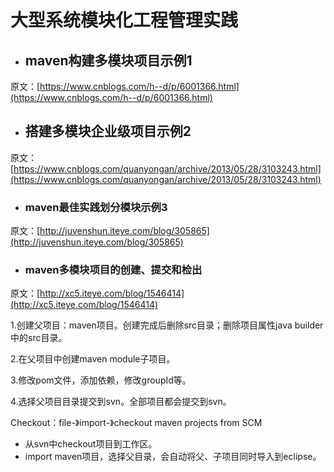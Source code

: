 # 大型系统模块化工程管理实践

* ## maven构建多模块项目示例1

原文：[https://www.cnblogs.com/h--d/p/6001366.html](https://www.cnblogs.com/h--d/p/6001366.html)

* ## 搭建多模块企业级项目示例2

原文：[https://www.cnblogs.com/quanyongan/archive/2013/05/28/3103243.html](https://www.cnblogs.com/quanyongan/archive/2013/05/28/3103243.html)

* ### maven最佳实践划分模块示例3

原文：[http://juvenshun.iteye.com/blog/305865](http://juvenshun.iteye.com/blog/305865)

* ### maven多模块项目的创建、提交和检出

原文：[http://xc5.iteye.com/blog/1546414](http://xc5.iteye.com/blog/1546414)

1.创建父项目：maven项目。创建完成后删除src目录；删除项目属性java builder中的src目录。

2.在父项目中创建maven module子项目。

3.修改pom文件，添加依赖，修改groupId等。

4.选择父项目目录提交到svn。全部项目都会提交到svn。

Checkout：file-》import-》checkout maven projects from SCM

* 从svn中checkout项目到工作区。
* import maven项目，选择父目录，会自动将父、子项目同时导入到eclipse。



